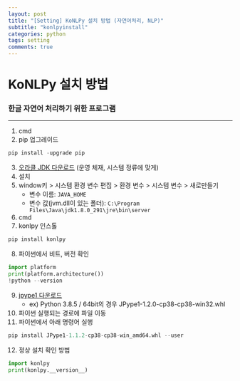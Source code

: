 ```yaml
---
layout: post
title: "[Setting] KoNLPy 설치 방법 (자연어처리, NLP)"
subtitle: "konlpyinstall"
categories: python
tags: setting
comments: true
---
```


# KoNLPy 설치 방법
### 한글 자연어 처리하기 위한 프로그램

* * *

1. cmd
2. pip 업그레이드
```python
pip install -upgrade pip
```
3. [오라클 JDK 다운로드](https://www.oracle.com/java/technologies/javase/javase-jdk8-downloads.html, "오라클 JDK 다운로드") (운영 체재, 시스템 정류에 맞게)
4. 설치
5. window키 > 시스템 환경 변수 편집 > 환경 변수 > 시스템 변수 > 새로만들기
    * 변수 이름: `JAVA_HOME`
    * 변수 값(jvm.dll이 있는 폴더): `C:\Program Files\Java\jdk1.8.0_291\jre\bin\server`
6. cmd
7. konlpy 인스톨
```python
pip install konlpy
```
8. 파이썬에서 비트, 버전 확인
```python
import platform
print(platform.architecture())
!python --version
```
9. [jpype1 다운로드](https://www.lfd.uci.edu/~gohlke/pythonlibs/, "jpype1 다운로드")
    * ex) Python 3.8.5 / 64bit의 경우 JPype1-1.2.0-cp38-cp38-win32.whl
10. 파이썬 실행되는 경로에 파일 이동
11. 파이썬에서 아래 명령어 실행
```python
pip install JPype1-1.1.2-cp38-cp38-win_amd64.whl --user
```
12. 정상 설치 확인 방법
```python
import konlpy
print(konlpy.__version__)
```